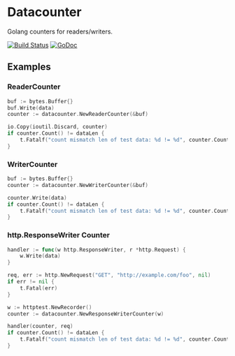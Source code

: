 # Datacounter

Golang counters for readers/writers.

[![Build Status](https://travis-ci.org/miolini/datacounter.svg)](https://travis-ci.org/miolini/datacounter) [![GoDoc](https://godoc.org/github.com/miolini/datacounter?status.svg)](http://godoc.org/github.com/miolini/datacounter)

## Examples

### ReaderCounter

```go
buf := bytes.Buffer{}
buf.Write(data)
counter := datacounter.NewReaderCounter(&buf)

io.Copy(ioutil.Discard, counter)
if counter.Count() != dataLen {
	t.Fatalf("count mismatch len of test data: %d != %d", counter.Count(), len(data))
}
```

### WriterCounter

```go
buf := bytes.Buffer{}
counter := datacounter.NewWriterCounter(&buf)

counter.Write(data)
if counter.Count() != dataLen {
	t.Fatalf("count mismatch len of test data: %d != %d", counter.Count(), len(data))
}
```

### http.ResponseWriter Counter

```go
handler := func(w http.ResponseWriter, r *http.Request) {
	w.Write(data)
}

req, err := http.NewRequest("GET", "http://example.com/foo", nil)
if err != nil {
	t.Fatal(err)
}

w := httptest.NewRecorder()
counter := datacounter.NewResponseWriterCounter(w)

handler(counter, req)
if counter.Count() != dataLen {
	t.Fatalf("count mismatch len of test data: %d != %d", counter.Count(), len(data))
}
```
